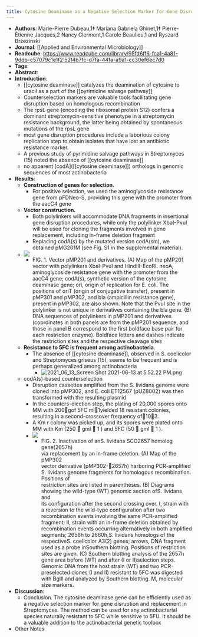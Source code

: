 ```yaml
---
title: Cytosine Deaminase as a Negative Selection Marker for Gene Disruption and Replacement in the Genus Streptomyces and Other Actinobacteria
---
```


- **Authors**: Marie-Pierre Dubeau,1‡ Mariana Gabriela Ghinet,1‡ Pierre-Étienne 
  Jacques,2 Nancy Clermont,1 Carole Beaulieu,1 and Ryszard Brzezinski
- **Journal**: [[Applied and Environmental Microbiology]]
- **Readcube**: https://www.readcube.com/library/95fd6ff6-fca1-4a81-9ddb-c57079c1e1f2:52f4b7fc-d7fa-44fa-a9a1-cc30ef6ec7d0
- **Tags**:
- **Abstract**:
- **Introduction**:
	- [[cytosine deaminase]] catalyzes the deamination of cytosine to uracil as a part of the [[pyrimidine salvage pathway]]
	- Counterselection markers are valuable tools facilitating gene disruption based on homologous recombination
	- The rpsL gene (encoding the ribosomal protein S12) confers a dominant streptomycin-sensitive phenotype in a streptomycin resistance background, the latter being obtained by spontaneous mutations of the rpsL gene
	- most gene disruption procedures include a laborious colony replication step to obtain isolates that have lost an antibiotic resistance marker.
	- A previous study of pyrimidine salvage pathways in Streptomyces (15) noted the absence of [[cytosine deaminase]]
	- no apparent [codA]([[cytosine deaminase]]) orthologs in genomic sequences of most actinobacteria
- **Results**:
	- **Construction of genes for selection.**
		- For positive selection, we used the aminoglycoside resistance gene from pFDNeo-S, providing this gene with the promoter from the aacC4 gene
	- **Vector construction.**
		- Both polylinkers will accommodate DNA fragments in insertional gene disruption procedures, while only the polylinker XbaI-PvuI will be used for cloning the fragments involved in gene replacement, including in-frame deletion fragment
		- Replacing codA(s) by the mutated version codA(sm), we obtained pMG201M (see Fig. S1 in the supplemental material).
	- ![](https://firebasestorage.googleapis.com/v0/b/firescript-577a2.appspot.com/o/imgs%2Fapp%2FQualifying_Exam%2FCDNqcijdUv.png?alt=media&token=672bd9cd-1b96-4f51-9c91-830d56776cee)
		- FIG. 1. Vector pMP201 and derivatives. (A) Map of the pMP201 vector with polylinkers XbaI-PvuI and HindIII-EcoRI. neoA, aminoglycoside resistance gene with the promoter from the aacC4 gene; codA(s), synthetic version of the cytosine deaminase gene; ori, origin of replication for E. coli. The positions of oriT (origin of conjugative transfer), present in pMP301 and pMP302, and bla (ampicillin resistance gene), present in pMP302, are also shown. Note that the PvuI site in the polylinker is not unique in derivatives containing the bla gene. (B) DNA sequences of polylinkers in pMP201 and derivatives (coordinates in both panels are from the pMP201 sequence, and those in panel B correspond to the first boldface base pair for each restriction enzyme). Boldface letters and dashes indicate the restriction sites and the respective cleavage sites
	- **Resistance to 5FC is frequent among actinobacteria**.
		- The absence of [[cytosine deaminase]], observed in S. coelicolor and Streptomyces griseus (15), seems to be frequent and is perhaps generalized among actinobacteria
			- ![2021_06_13_Screen Shot 2021-06-13 at 5.52.22 PM.png](https://cdn.logseq.com/%2Fc8c9845b-a7fd-4de7-86cd-c4be3d715694bc45db20-dd24-4b9b-a66f-a5087399151a2021_06_13_Screen%20Shot%202021-06-13%20at%205.52.22%20PM.png?Expires=4777231962&Signature=Wxwqwwq1Ipwx2zGT-cv22B7mkqOKkGtIKCwA~Q4C7RAhuyqUWJKdQrMn6GVNe~NOuvW434stLSwJfs5Jf6m06vWGL5rs04EpTg6LgLQN0IrmiScFFPyvkRINJzR-8WSgdttzFPAmacNnUYzXR30ER-DmoxbaBJr6O2N2OHgYTKT-~u-FQsHManwoytauecvfnvS0fYESlDqfjQV4Tq7LtgrHskF4zWO4AqVEA2Kaq57t6Z2KgV0xZhd0cHlRWw0U~kX3nIK4TB~Ra~BMh9S0N5xidbdE8G1zo7lylXpmRbBtF2IeSbWM0UUBnn818pmmxjj~Y9Nk2Z-XsvuI0xMI~A__&Key-Pair-Id=APKAJE5CCD6X7MP6PTEA)
	- codA(s)-based counterselection
		- Disruption cassettes amplified from the S. lividans genome were cloned 
		  into pMP302, and E. coli ET12567 (pUZ8002) was then transformed with the
		   resulting plasmid
		- In the counters-election step, the plating of 20,000 spores onto MM 
		  with 200gof 5FC ml1yielded 18 resistant colonies, resulting in a 
		  second-crossover frequency of103.
		- A  Km r colony  was picked up, and its spores were plated onto MM with Km (250  gml  1 )  and  5FC  (50  gml  1 ).
		- ![](https://firebasestorage.googleapis.com/v0/b/firescript-577a2.appspot.com/o/imgs%2Fapp%2FQualifying_Exam%2FdnqZ40nmFh.png?alt=media&token=19a37e63-c329-4301-93b9-996a55076565)
			- FIG.  2.  Inactivation  of  anS. lividans SCO2657  homolog  gene(2657h)  
			  via  replacement  by  an  in-frame  deletion.  (A)  Map  of  the pMP302  
			  vector  derivative  (pMP302-2657h)  harboring  PCR-amplified S. 
			  lividans genome fragments for homologous recombination. Positions  of  
			  restriction  sites  are  listed  in  parentheses.  (B)  Diagrams showing 
			   the  wild-type  (WT)  genomic  section  ofS. lividans and  
			  its configuration after the second crossing over. I, strain with a 
			  reversion to the wild-type configuration after two recombination events 
			  involving the same PCR-amplified fragment; II, strain with an in-frame 
			  deletion obtained by recombination events occurring alternatively in both
			   amplified segments; 2656h to 2660h,S. lividans homologs of the 
			  respectiveS. coelicolor A3(2) genes; arrows, DNA fragment used as a probe
			   inSouthern blotting. Positions of restriction sites are given. (C) 
			  Southern blotting analysis of the 2657h gene area before (WT) and after 
			  (I or II)selection  steps.  Genomic  DNA  from  the  host  strain  (WT) 
			   and  two PCR-preselected clones (I and II) resistant to 5FC was digested
			   with BglII and analyzed by Southern blotting. M, molecular size markers.
- **Discussion**:
	- Conclusion. The cytosine deaminase gene can be efficiently used as a 
	  negative selection marker for gene disruption and replacement in 
	  Streptomyces. The method can be used for any actinobacterial species 
	  naturally resistant to 5FC while sensitive to 5FU. It should be a 
	  valuable addition to the actinobacterial genetic toolbox
- Other Notes